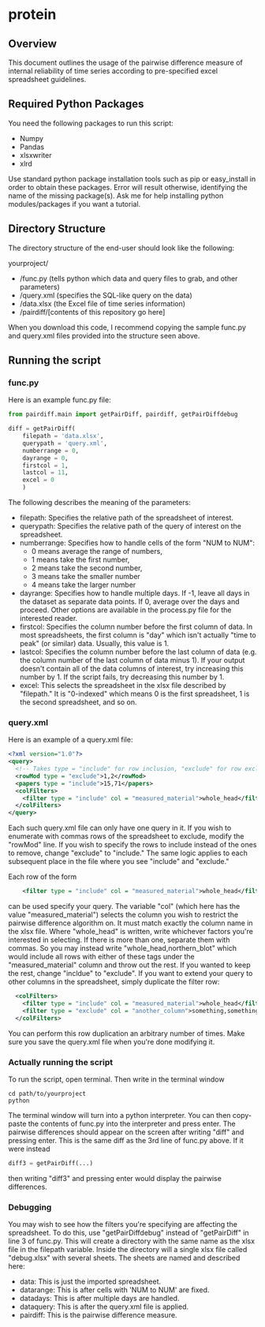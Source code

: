 # protein

## Overview

This document outlines the usage of the pairwise difference measure of internal reliability of time series according to pre-specified excel spreadsheet guidelines.

## Required Python Packages

You need the following packages to run this script:
* Numpy
* Pandas
* xlsxwriter
* xlrd

Use standard python package installation tools such as pip or easy_install in order to obtain these packages. Error will result otherwise, identifying the name of the missing package(s). Ask me for help installing python modules/packages if you want a tutorial.

## Directory Structure

The directory structure of the end-user should look like the following:

yourproject/
  * /func.py   (tells python which data and query files to grab, and other parameters)
  * /query.xml (specifies the SQL-like query on the data)
  * /data.xlsx (the Excel file of time series information)
  * /pairdiff/[contents of this repository go here]

When you download this code, I recommend copying the sample func.py and query.xml files provided into the structure seen above.

## Running the script

### func.py

Here is an example func.py file:

```python
from pairdiff.main import getPairDiff, pairdiff, getPairDiffdebug

diff = getPairDiff(
    filepath = 'data.xlsx',
    querypath = 'query.xml',
    numberrange = 0,
    dayrange = 0,
    firstcol = 1,
    lastcol = 11,
    excel = 0
    )
```

The following describes the meaning of the parameters:
* filepath: Specifies the relative path of the spreadsheet of interest.
* querypath: Specifies the relative path of the query of interest on the spreadsheet.
* numberrange: Specifies how to handle cells of the form "NUM to NUM":
  * 0 means average the range of numbers,
  * 1 means take the first number,
  * 2 means take the second number,
  * 3 means take the smaller number
  * 4 means take the larger number
* dayrange: Specifies how to handle multiple days. If -1, leave all days in the dataset as separate data points. If 0, average over the days and proceed. Other options are available in the process.py file for the interested reader.
* firstcol: Specifies the column number before the first column of data. In most spreadsheets, the first column is "day" which isn't actually "time to peak" (or similar) data. Usually, this value is 1.
* lastcol: Specifies the column number before the last column of data (e.g. the column number of the last column of data minus 1). If your output doesn't contain all of the data columns of interest, try increasing this number by 1. If the script fails, try decreasing this number by 1. 
* excel: This selects the spreadsheet in the xlsx file described by "filepath." It is "0-indexed" which means 0 is the first spreadsheet, 1 is the second spreadsheet, and so on. 

### query.xml

Here is an example of a query.xml file:
```xml
<?xml version="1.0"?>
<query>
  <!-- Takes type = "include" for row inclusion, "exclude" for row exclusion -->
  <rowMod type = "exclude">1,2</rowMod>
  <papers type = "include">15,71</papers>
  <colFilters>
    <filter type = "include" col = "measured_material">whole_head</filter>
  </colFilters>
</query>
```

Each such query.xml file can only have one query in it. If you wish to enumerate with commas rows of the spreadsheet to exclude, modify the "rowMod" line. If you wish to specify the rows to include instead of the ones to remove, change "exclude" to "include." The same logic applies to each subsequent place in the file where you see "include" and "exclude."

Each row of the form
```xml
    <filter type = "include" col = "measured_material">whole_head</filter>
```
can be used specify your query. The variable "col" (which here has the value "measured\_material") selects the column you wish to restrict the pairwise difference algorithm on. It must match exactly the column name in the xlsx file. Where "whole\_head" is written, write whichever factors you're interested in selecting. If there is more than one, separate them with commas. So you may instead write "whole\_head,northern\_blot" which would include all rows with either of these tags under the "measured\_material" column and throw out the rest. If you wanted to keep the rest, change "incldue" to "exclude". If you want to extend your query to other columns in the spreadsheet, simply duplicate the filter row:
```xml
  <colFilters>
    <filter type = "include" col = "measured_material">whole_head</filter>
    <filter type = "exclude" col = "another_column">something,something_else</filter>
  </colFilters>
```
You can perform this row duplication an arbitrary number of times. Make sure you save the query.xml file when you're done modifying it.

### Actually running the script

To run the script, open terminal. Then write in the terminal window
```shell
cd path/to/yourproject
python
```

The terminal window will turn into a python interpreter. You can then copy-paste the contents of func.py into the interpreter and press enter. The pairwise differences should appear on the screen after writing "diff" and pressing enter. This is the same diff as the 3rd line of func.py above. If it were instead 
```python
diff3 = getPairDiff(...)
```
then writing "diff3" and pressing enter would display the pairwise differences.


### Debugging

You may wish to see how the filters you're specifying are affecting the spreadsheet. To do this, use "getPairDiffdebug" instead of "getPairDiff" in line 3 of func.py. This will create a directory with the same name as the xlsx file in the filepath variable. Inside the directory will a single xlsx file called "debug.xlsx" with several sheets. The sheets are named and described here:

* data: This is just the imported spreadsheet.
* datarange: This is after cells with 'NUM to NUM' are fixed.
* datadays: This is after multiple days are handled.
* dataquery: This is after the query.xml file is applied.
* pairdiff: This is the pairwise difference measure.
